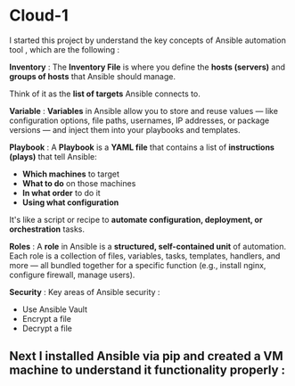 # Cloud-1

I started this project by understand the key concepts of Ansible automation tool , which are the following :

**Inventory** : The **Inventory File** is where you define the **hosts (servers)** and **groups of hosts** that Ansible should manage.

Think of it as the **list of targets** Ansible connects to.

**Variable** : **Variables** in Ansible allow you to store and reuse values — like configuration options, file paths, usernames, IP addresses, or package versions — and inject them into your playbooks and templates.

**Playbook** : A **Playbook** is a **YAML file** that contains a list of **instructions (plays)** that tell Ansible:

- **Which machines** to target
- **What to do** on those machines
- **In what order** to do it
- **Using what configuration**

It's like a script or recipe to **automate configuration, deployment, or orchestration** tasks.

**Roles** : A **role** in Ansible is a **structured, self-contained unit** of automation. Each role is a collection of files, variables, tasks, templates, handlers, and more — all bundled together for a specific function (e.g., install nginx, configure firewall, manage users).

**Security** : Key areas of Ansible security :

- Use Ansible Vault
- Encrypt a file
- Decrypt a file

## Next I installed Ansible via pip and created a VM machine to understand it functionality properly :